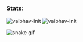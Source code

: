 <h3 align="left">Stats:</h3>


<p><img align="left" src="https://github-readme-stats.vercel.app/api/top-langs?username=vaibhav-init&text_color=c9d1d9&title_color=50a6ff&icon_color=3572a5&show_icons=true&bg_color=161B22&locale=en&layout=compact" alt="vaibhav-init" /></p>

<p>&nbsp;<img align="left" src="https://github-readme-stats.vercel.app/api?username=vaibhav-init&text_color=c9d1d9&title_color=50a6ff&icon_color=3572a5&show_icons=true&bg_color=161B22&locale=en" alt="vaibhav-init" /></p>


![snake gif](https://github.com/vaibhav-init/vaibhav-init/blob/output/github-contribution-grid-snake.gif)

